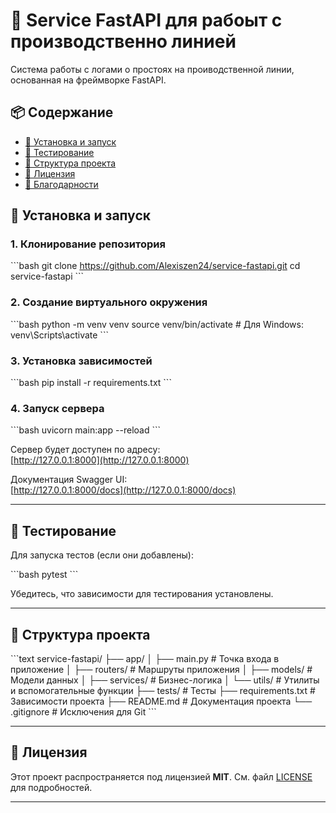 # 🚀 Service FastAPI для рабоыт с производственно линией

Система работы с логами о простоях на проиводственной линии, основанная на фреймворке FastAPI.

## 📦 Содержание

- [🚀 Установка и запуск](#-установка-и-запуск)
- [🧪 Тестирование](#-тестирование)
- [📁 Структура проекта](#-структура-проекта)
- [📄 Лицензия](#-лицензия)
- [🙌 Благодарности](#-благодарности)

## 🚀 Установка и запуск

### 1. Клонирование репозитория

\`\`\`bash
git clone https://github.com/Alexiszen24/service-fastapi.git
cd service-fastapi
\`\`\`

### 2. Создание виртуального окружения

\`\`\`bash
python -m venv venv
source venv/bin/activate  # Для Windows: venv\\Scripts\\activate
\`\`\`

### 3. Установка зависимостей

\`\`\`bash
pip install -r requirements.txt
\`\`\`

### 4. Запуск сервера

\`\`\`bash
uvicorn main:app --reload
\`\`\`

Сервер будет доступен по адресу:  
[http://127.0.0.1:8000](http://127.0.0.1:8000)

Документация Swagger UI:  
[http://127.0.0.1:8000/docs](http://127.0.0.1:8000/docs)

---

## 🧪 Тестирование

Для запуска тестов (если они добавлены):

\`\`\`bash
pytest
\`\`\`

Убедитесь, что зависимости для тестирования установлены.

---

## 📁 Структура проекта

\`\`\`text
service-fastapi/
├── app/
│   ├── main.py          # Точка входа в приложение
│   ├── routers/         # Маршруты приложения
│   ├── models/          # Модели данных
│   ├── services/        # Бизнес-логика
│   └── utils/           # Утилиты и вспомогательные функции
├── tests/               # Тесты
├── requirements.txt     # Зависимости проекта
├── README.md            # Документация проекта
└── .gitignore           # Исключения для Git
\`\`\`

---

## 📄 Лицензия

Этот проект распространяется под лицензией **MIT**. См. файл [LICENSE](LICENSE) для подробностей.

---


